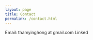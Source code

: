 ```yaml
---
layout: page
title: Contact
permalink: /contact.html
---
```


Email: thamyinghong at gmail.com
Linked
